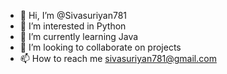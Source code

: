 - 👋 Hi, I’m @Sivasuriyan781
- 👀 I’m interested in Python
- 🌱 I’m currently learning Java
- 💞️ I’m looking to collaborate on projects
- 📫 How to reach me sivasuriyan781@gmail.com

<!---
Sivasuriyan781/Sivasuriyan781 is a ✨ special ✨ repository because its `README.md` (this file) appears on your GitHub profile.
You can click the Preview link to take a look at your changes.
--->
